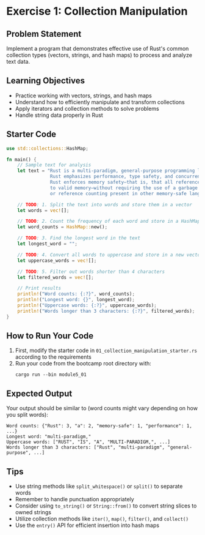 # Exercise 1: Collection Manipulation

## Problem Statement

Implement a program that demonstrates effective use of Rust's common collection types (vectors, strings, and hash maps) to process and analyze text data.

## Learning Objectives

- Practice working with vectors, strings, and hash maps
- Understand how to efficiently manipulate and transform collections
- Apply iterators and collection methods to solve problems
- Handle string data properly in Rust

## Starter Code

```rust
use std::collections::HashMap;

fn main() {
    // Sample text for analysis
    let text = "Rust is a multi-paradigm, general-purpose programming language. \
                Rust emphasizes performance, type safety, and concurrency. \
                Rust enforces memory safety—that is, that all references point \
                to valid memory—without requiring the use of a garbage collector \
                or reference counting present in other memory-safe languages.";

    // TODO: 1. Split the text into words and store them in a vector
    let words = vec![];

    // TODO: 2. Count the frequency of each word and store in a HashMap
    let word_counts = HashMap::new();

    // TODO: 3. Find the longest word in the text
    let longest_word = "";

    // TODO: 4. Convert all words to uppercase and store in a new vector
    let uppercase_words = vec![];

    // TODO: 5. Filter out words shorter than 4 characters
    let filtered_words = vec![];

    // Print results
    println!("Word counts: {:?}", word_counts);
    println!("Longest word: {}", longest_word);
    println!("Uppercase words: {:?}", uppercase_words);
    println!("Words longer than 3 characters: {:?}", filtered_words);
}
```

## How to Run Your Code

1. First, modify the starter code in `01_collection_manipulation_starter.rs` according to the requirements
2. Run your code from the bootcamp root directory with:
   ```
   cargo run --bin module5_01
   ```

## Expected Output

Your output should be similar to (word counts might vary depending on how you split words):

```
Word counts: {"Rust": 3, "a": 2, "memory-safe": 1, "performance": 1, ...}
Longest word: "multi-paradigm,"
Uppercase words: ["RUST", "IS", "A", "MULTI-PARADIGM,", ...]
Words longer than 3 characters: ["Rust", "multi-paradigm", "general-purpose", ...]
```

## Tips

- Use string methods like `split_whitespace()` or `split()` to separate words
- Remember to handle punctuation appropriately
- Consider using `to_string()` or `String::from()` to convert string slices to owned strings
- Utilize collection methods like `iter()`, `map()`, `filter()`, and `collect()`
- Use the `entry()` API for efficient insertion into hash maps
